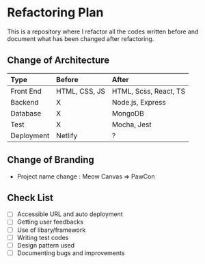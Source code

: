 # Refactoring Plan
This is a repository where I refactor all the codes written before and document what has been changed after refactoring. 

## Change of Architecture

|Type|Before|After|
|:-----|:----|:---|
|Front End|HTML, CSS, JS|HTML, Scss, React, TS|
|Backend|X|Node.js, Express|
|Database|X|MongoDB|
|Test|X|Mocha, Jest|
|Deployment|Netlify|?|

## Change of Branding
- Project name change : Meow Canvas => PawCon

## Check List
- [ ] Accessible URL and auto deployment
- [ ] Getting user feedbacks
- [ ] Use of libary/framework
- [ ] Writing test codes
- [ ] Design pattern used
- [ ] Documenting bugs and improvements
